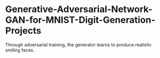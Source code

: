 # Generative-Adversarial-Network-GAN-for-MNIST-Digit-Generation-Projects
Through adversarial training, the generator learns to produce realistic smiling faces.
